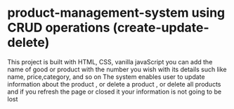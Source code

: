 # product-management-system using CRUD operations (create-update-delete)
This project is built with HTML, CSS, vanilla javaScript
you can add the name of good or product with the number you wish with its details such like name, price,category, and so on
The system enables user to update information about the product , or delete a product , or delete all products
and if you refresh the page or closed it your information is not going to be lost

